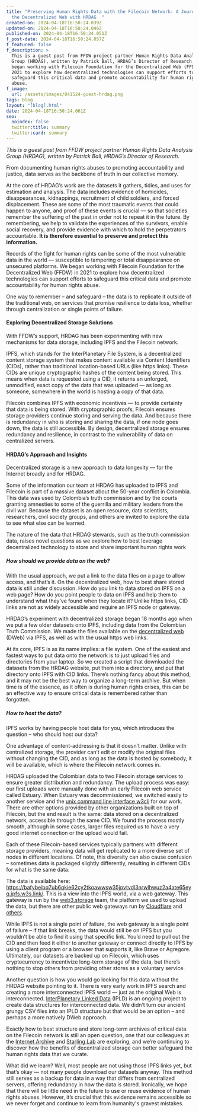 ```yaml
---
title: "Preserving Human Rights Data with the Filecoin Network: A Journey into
  the Decentralized Web with HRDAG  "
created-on: 2024-04-18T16:50:24.039Z
updated-on: 2024-04-18T16:50:24.046Z
published-on: 2024-04-18T16:50:24.051Z
f_post-date: 2024-04-18T16:50:24.057Z
f_featured: false
f_description: >
  This is a guest post from FFDW project partner Human Rights Data Analysis
  Group (HRDAG), written by Patrick Ball, HRDAG’s Director of Research. HRDAG
  began working with Filecoin Foundation for the Decentralized Web (FFDW) in
  2021 to explore how decentralized technologies can support efforts to
  safeguard this critical data and promote accountability for human rights
  abuse. 
f_image:
  url: /assets/images/041524-guest-hrdag.png
tags: blog
layout: "[blog].html"
date: 2024-04-18T16:50:24.061Z
seo:
  noindex: false
  twitter:title: summary
  twitter:card: summary
---
```

*This is a guest post from FFDW project partner Human Rights Data Analysis Group (HRDAG), written by Patrick Ball, HRDAG’s Director of Research.* 

From documenting human rights abuses to promoting accountability and justice, data serves as the backbone of truth in our collective memory. 

At the core of HRDAG’s work are the datasets it gathers, tidies, and uses for estimation and analysis. The data includes evidence of homicides, disappearances, kidnappings, recruitment of child soldiers, and forced displacement. These are some of the most traumatic events that could happen to anyone, and proof of these events is crucial –– so that societies remember the suffering of the past in order not to repeat it in the future. By remembering, we help to validate the experiences of the survivors, enable social recovery, and provide evidence with which to hold the perpetrators accountable. **It is therefore essential to preserve and protect this information.**

Records of the fight for human rights can be some of the most vulnerable data in the world –– susceptible to tampering or total disappearance on unsecured platforms. We began working with Filecoin Foundation for the Decentralized Web (FFDW) in 2021 to explore how decentralized technologies can support efforts to safeguard this critical data and promote accountability for human rights abuse. 

One way to remember – and safeguard – the data is to replicate it outside of the traditional web, on services that promise resilience to data loss, whether through centralization or single points of failure.

#### Exploring Decentralized Storage Solutions 

With FFDW’s support, HRDAG has been experimenting with new mechanisms for data storage, including IPFS and the Filecoin network. 

IPFS, which stands for the InterPlanetary File System, is a decentralized content storage system that makes content available via Content Identifiers (CIDs), rather than traditional location-based URLs (like https links). These CIDs are unique cryptographic hashes of the content being stored. This means when data is requested using a CID, it returns an unforged, unmodified, exact copy of the data that was uploaded –– as long as someone, somewhere in the world is hosting a copy of that data. 

Filecoin combines IPFS with economic incentives –– to provide certainty that data is being stored. With cryptographic proofs, Filecoin ensures storage providers continue storing and serving the data. And because there is redundancy in who is storing and sharing the data, if one node goes down, the data is still accessible. By design, decentralized storage ensures redundancy and resilience, in contrast to the vulnerability of data on centralized servers. 

#### HRDAG’s Approach and Insights  

Decentralized storage is a new approach to data longevity –– for the Internet broadly and for HRDAG. 

Some of the information our team at HRDAG has uploaded to IPFS and Filecoin is part of a massive dataset about the 50-year conflict in Colombia. This data was used by Colombia’s truth commission and by the courts granting amnesties to some of the guerrilla and military leaders from the civil war. Because the dataset is an open resource, data scientists, researchers, civil society groups, and others are invited to explore the data to see what else can be learned.

The nature of the data that HRDAG stewards, such as the truth commission data, raises novel questions as we explore how to best leverage decentralized technology to store and share important human rights work

##### *How should we provide data on the web?* 

With the usual approach, we put a link to the data files on a page to allow access, and that’s it. On the decentralized web, how to best share stored data is still under discussion. How do you link to data stored on IPFS on a web page? How do you point people to data on IPFS and help them to understand what they’ve found when they locate it? Unlike https links, CID links are not as widely accessible and require an IPFS node or gateway. 

HRDAG’s experiment with decentralized storage began 18 months ago when we put a few older datasets onto IPFS, including data from the Colombian Truth Commission. We made the files available on the [decentralized web](https://hrdag.org/data-publication/) (DWeb) via IPFS, as well as with the usual https web links. 

At its core, IPFS is as its name implies: a file system. One of the easiest and fastest ways to put data onto the network is to just upload files and directories from your laptop. So we created a script that downloaded the datasets from the HRDAG website, put them into a directory, and put that directory onto IPFS with CID links. There’s nothing fancy about this method, and it may not be the best way to organize a long-term archive. But when time is of the essence, as it often is during human rights crises, this can be an effective way to ensure critical data is remembered rather than forgotten. 

##### *How to host the data?* 

IPFS works by having people host data for you, which introduces the question – who should host our data?

One advantage of content-addressing is that it doesn’t matter. Unlike with centralized storage, the provider can’t edit or modify the original files without changing the CID, and as long as the data is hosted by somebody, it will be available, which is where the Filecoin network comes in. 

HRDAG uploaded the Colombian data to two Filecoin storage services to ensure greater distribution and redundancy. The upload process was easy: our first uploads were manually done with an early Filecoin web service called Estuary. When Estuary was decommissioned, we switched easily to another service and the [unix command line interface w3cli](https://web3.storage/docs/w3cli/) for our work. There are other options provided by other organizations built on top of Filecoin, but the end result is the same: data stored on a decentralized network, accessible through the same CID. We found the process mostly smooth, although in some cases, larger files required us to have a very good internet connection or the upload would fail.

Each of these Filecoin-based services typically partners with different storage providers, meaning data will get replicated to a more diverse set of nodes in different locations. Of note, this diversity can also cause confusion – sometimes data is packaged slightly differently, resulting in different CIDs for what is the same data. 

The data is available here:  <https://bafybeibq7ub6qkie62cy2tkoawwsw35jpvtvdl3nrwlhwuz2a4ate65eyq.ipfs.w3s.link/>. This is a view into the IPFS world, via a web gateway. This gateway is run by the [web3.storage](https://web3.storage) team, the platform we used to upload the data, but there are other public web gateways run by [Cloudflare](https://cloudflare-ipfs.com/ipfs/bafybeibq7ub6qkie62cy2tkoawwsw35jpvtvdl3nrwlhwuz2a4ate65eyq/) and [others](https://docs.ipfs.tech/concepts/public-utilities/#public-ipfs-gateways).

While IPFS is not a single point of failure, the web gateway is a single point of failure – if that link breaks, the data would still be on IPFS but you wouldn’t be able to find it using that specific link. You’d need to pull out the CID and then feed it either to another gateway or connect directly to IPFS by using a client program or a browser that supports it, like Brave or Agregore. Ultimately, our datasets are backed up on Filecoin, which uses cryptocurrency to incentivize long-term storage of the data, but there’s nothing to stop others from providing other stores as a voluntary service.

Another question is how you would go looking for this data without the HRDAG website pointing to it. There is very early work in IPFS search and creating a more interconnected IPFS world –– just as the original Web is interconnected. [InterPlanetary Linked Data](https://ipld.io/) (IPLD) is an ongoing project to create data structures for interconnected data. We didn’t turn our ancient grungy CSV files into an IPLD structure but that would be an option – and perhaps a more natively DWeb approach. 

Exactly how to best structure and store long-term archives of critical data on the Filecoin network is still an open question, one that our colleagues at the [Internet Archive](https://blog.archive.org/2023/10/20/celebrating-1-petabyte-on-the-filecoin-network/) and [Starling Lab](https://www.starlinglab.org/) are exploring, and we’re continuing to discover how the benefits of decentralized storage can better safeguard the human rights data that we curate. 

What did we learn? Well, most people are not using those IPFS links yet, but that’s okay — not many people download our datasets anyway. This method still serves as a backup for data in a way that differs from centralized servers, offering redundancy in how the data is stored. Ironically, we hope that there will be little need in the future to use or reuse evidence of human rights abuses. However, it’s crucial that this evidence remains accessible so we never forget and continue to learn from humanity's gravest mistakes.